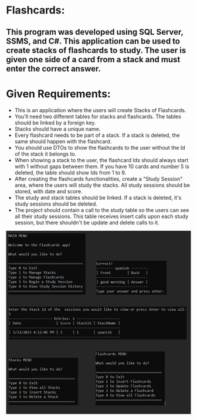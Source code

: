 # Flashcards:

## This program was developed using SQL Server, SSMS, and C#. This application can be used to create stacks of flashcards to study. The user is given one side of a card from a stack and must enter the correct answer.

# Given Requirements:

* This is an application where the users will create Stacks of Flashcards.
* You'll need two different tables for stacks and flashcards. The tables should be linked by a foreign key.
* Stacks should have a unique name.
* Every flashcard needs to be part of a stack. If a stack is deleted, the same should happen with the flashcard.
* You should use DTOs to show the flashcards to the user without the Id of the stack it belongs to.
* When showing a stack to the user, the flashcard Ids should always start with 1 without gaps between them. If you have 10 cards and number 5 is deleted, the table should show Ids from 1 to 9.
* After creating the flashcards functionalities, create a "Study Session" area, where the users will study the stacks. All study sessions should be stored, with date and score.
* The study and stack tables should be linked. If a stack is deleted, it's study sessions should be deleted.
* The project should contain a call to the study table so the users can see all their study sessions. This table receives insert calls upon each study session, but there shouldn't be update and delete calls to it.

![](ReadMeImages/readme2.PNG)
